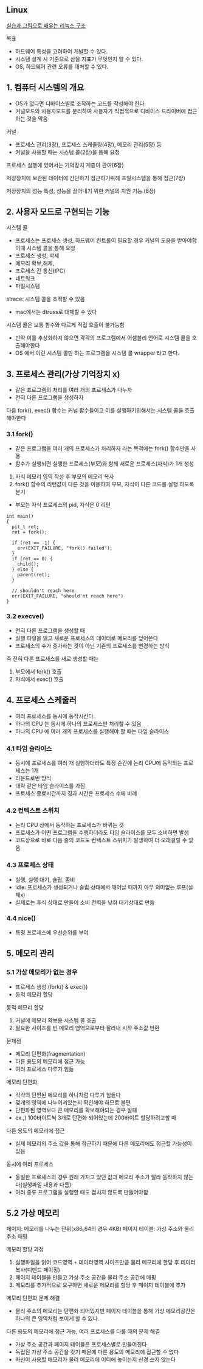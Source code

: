 ## Linux
[실습과 그림으로 배우는 리눅스 구조](https://book.naver.com/bookdb/book_detail.nhn?bid=14524977)

목표
- 하드웨어 특성을 고려하여 개발할 수 있다.
- 시스템 설계 시 기준으로 삼을 지표가 무엇인지 알 수 있다.
- OS, 하드웨어 관련 오류를 대처할 수 있다.

## 1. 컴퓨터 시스템의 개요

- OS가 없다면 디바이스별로 조작하는 코드를 작성해야 한다.
- 커널모드와 사용자모드를 분리하여 사용자가 직접적으로 디바이스 드라이버에 접근하는 것을 막음

커널
- 프로세스 관리(3장), 프로세스 스케줄링(4장), 메모리 관리(5장) 등
- 커널을 사용할 때는 시스템 콜(2장)을 통해 요청 

프로세스 실행에 있어서는 기억장치 계층이 관여(6장)

저장장치에 보관된 데이터에 간단하기 접근하기위해 프일시스템을 통해 접근(7장)

저장장치의 성능 특성, 성능을 끌어내기 위한 커널의 지원 기능 (8장)

## 2. 사용자 모드로 구현되는 기능

시스템 콜
- 프로세스는 프로세스 생성, 하드웨어 컨트롤이 필요할 경우 커널의 도움을 받아야함 이때 시스템 콜을 통해 요청
- 프로세스 생성, 삭제
- 메모리 확보,해제,
- 프로세스 간 통신(IPC)
- 네트워크
- 파일시스템

strace: 시스템 콜을 추적할 수 있음
- mac에서는 dtruss로 대체할 수 있다

시스템 콜은 보통 함수와 다르게 직접 호출이 불가능함
- 만약 이를 추상화하지 않으면 각각의 프로그램에서 어셈블리 언어로 시스템 콜을 호출해야한다
- OS 에서 이런 시스템 콜만 하는 프로그램을 시스템 콜 wrapper 라고 한다.
 
 
 
 
 ## 3. 프로세스 관리(가상 기억장치 x)
 - 같은 프로그램의 처리를 여러 개의 프로세스가 나누자
 - 전혀 다른 프로그램을 생성하자
 
 다음 fork(), exec() 함수는 커널 함수들이고 이를 실행하기위해서는 시스템 콜을 호출해야한다
 
 
 ### 3.1 fork()
 - 같은 프로그램을 여러 개의 프로세스가 처리하자 라는 목적에는 fork() 함수만을 사용
 - 함수가 실행되면 실행한 프로세스(부모)와 함께 새로운 프로세스(자식)가 1개 생성
 
 1. 자식 메모리 영역 작성 후 부모의 메모리 복사
 2. fork() 함수의 리턴값이 다른 것을 이용하여 부모, 자식이 다른 코드를 실행 하도록 분기
   - 부모는 자식 프로세스의 pid, 자식은 0 리턴
   
```
int main()
{
  pit_t ret;
  ret = fork();

  if (ret == -1) {
    err(EXIT_FAILURE, "fork() failed");
  }
  if (ret == 0) {
    child();
  } else {
    parent(ret);
  }

  // shouldn't reach here
  err(EXIT_FAILURE, "should'nt reach here")
}
```

### 3.2 execve() 
- 전혀 다른 프로그램을 생성할 때
- 실행 파일을 읽고 새로운 프로세스의 데이터로 메모리를 덮어쓴다
- 프로세스의 수가 증가하는 것이 아닌 기존의 프로세스를 변경하는 방식

즉 전혀 다른 프로세스를 새로 생성할 때는
1. 부모에서 fork() 호출
2. 자식에서 exec() 호출 



## 4. 프로세스 스케줄러
- 여러 프로세스를 동시에 동작시킨다.
- 하나의 CPU 는 동시에 하나의 프로세스만 처리할 수 있음
- 하나의 CPU 에 여러 개의 프로세스를 실행해야 할 때는 타임 슬라이스

### 4.1 타임 슬라이스
- 동시에 프로세스를 여러 개 실행하더라도 특정 순간에 논리 CPU에 동작되는 프로세스는 1개
- 라운드로빈 방식
- 대략 같은 타임 슬라이스를 가짐
- 프로세스 종료시간까지 경과 시간은 프로세스 수에 비례

### 4.2 컨텍스트 스위치
- 논리 CPU 상에서 동작하는 프로세스가 바뀌는 것
- 프로세스가 어떤 프로그램을 수행하더라도 타임 슬라이스를 모두 소비하면 발생
- 코드상으로 바로 다음 줄의 코드도 컨텍스트 스위치가 발생하여 더 오래걸릴 수 있음

### 4.3 프로세스 상태
- 실행, 실행 대기, 슬립, 좀비
- idle: 프로세스가 생성되거나 슬립 상태에서 깨어날 때까지 아무 의미없는 루프(실제x)
- 실제로는 휴식 상태로 만들어 소비 전력을 낮춰 대기상태로 만듦

### 4.4 nice()
- 특정 프로세스에 우선순위를 부여


## 5. 메모리 관리

### 5.1 가상 메모리가 없는 경우
- 프로세스 생성 (fork() & exec())
- 동적 메모리 할당

동적 메모리 할당
1. 커널에 메모리 확보용 시스템 콜 호출
2. 필요한 사이즈를 빈 메모리 영역으로부터 잘라내 시작 주소값 반환

문제점
- 메모리 단편화(fragmentation)
- 다른 용도의 메모리에 접근 가능
- 여러 프로세스 다루기 힘듦

메모리 단편화
- 각각의 단편된 메모리를 하나처럼 다루기 힘들다
- 몇개의 영역에 나누어져있는지 확인해야 하므로 불편
- 단편화된 영역보다 큰 메모리를 확보해야되는 경우 실패
- ex.,) 100바이트씩 3개로 단편화 되어있는데 200바이트 할당하려고할 때
  
다른 용도의 메모리에 접근
- 실제 메모리의 주소 값을 통해 접근하기 때문에 다른 메모리에도 접근할 가능성이 있음  

동시에 여러 프로세스
- 동일한 프로세스의 경우 원래 가지고 있던 값과 메모리 주소가 달라 동작하지 않는다(실행파일 내용과 다름)
- 여러 종류 프로그램을 실행할 때도 겹치지 않도록 만들어야함


## 5.2 가상 메모리

페이지: 메모리를 나누는 단위(x86_64의 경우 4KB)
페이지 테이블: 가상 주소와 물리주소 매핑

메모리 할당 과정
1. 실행파일을 읽어 코드영역 + 데이터영역 사이즈만큼 물리 메모리에 할당 후 데이터 복사(디맨드 페이징)
2. 페이지 테이블을 만들고 가상 주소 공간을 물리 주소 공간에 매핑
3. 메모리를 추가적으로 요구하면 새로운 메모리를 할당 후 페이지 테이블에 추가


메모리 단편화 문제 해결
- 물리 주소의 메모리는 단편화 되어있지만 페이지 테이블을 통해 가상 메모리공간은 하나의 큰 영역처럼 보이게 할 수 있다.

다른 용도의 메모리에 접근 가능, 여러 프로세스를 다룰 때의 문제 해결
- 가상 주소 공간과 페이지 테이블은 프로세스별로 만들어진다
- 독립된 가상 주소 공간을 갖기 때문에 다른 용도의 메모리에 접근할 수 없다
- 자신이 사용할 메모리가 물리 메모리에 어디에 놓이는지 신경 쓰지 않는다





 
